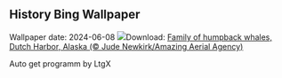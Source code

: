 ## History Bing Wallpaper
Wallpaper date: 2024-06-08
![](https://www.bing.com/th?id=OHR.HumpbackFamily_EN-US6789097648_UHD.jpg&w=1000)Download: [Family of humpback whales, Dutch Harbor, Alaska (© Jude Newkirk/Amazing Aerial Agency)](https://www.bing.com/th?id=OHR.HumpbackFamily_EN-US6789097648_UHD.jpg)

Auto get programm by LtgX
